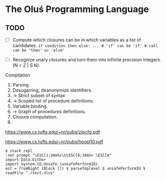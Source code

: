 # The Oluś Programming Language

## TODO

- [ ] Compute which closures can be in which variables as a list of candidates.
      ```
      if condition then else: ...
      # 'if' can be 'if'
      # call can be 'then' or 'else'
      ```

- [ ] Recognize unary closures and turn them into infinite precision integers. (N = Z | S N).

Compilation

1. Parsing.
2. Desugarring, deanonymize identifiers.
3. -> Strict subset of syntax
3. -> Scoped list of procedure definitions.
4. Variable binding.
5. -> Graph of procedures definitions.
6. Closure computation.
7. 

https://www.cs.tufts.edu/~nr/pubs/zipcfg.pdf

https://www.cs.tufts.edu/~nr/pubs/hoopl10.pdf

```
$ stack repl
:set prompt "\ESC[1;34m%s\n\ESC[0;34mλ> \ESC[m"
import Data.Either
import System.IO.Unsafe (unsafePerformIO)
ast = fromRight (Block []) $ parseToplevel $ unsafePerformIO $ readFile "./test.olus"
```
